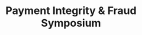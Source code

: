 ---
layout: priority-copy
title: Payment Integrity & Fraud Symposium
permalink: /payment-integrity-fraud-symposium/
aliases:
  - /payment-integrity-fraud-symposium/about/
  - /payment-integrity-fraud-symposium/calendar/
  - /payment-integrity-fraud-symposium/how-to/
  - /payment-integrity-fraud-symposium/how-to-stay-informed/
type: symposium
number_of_icons: 
description: 
keyword: 
priority_icons: 
description1: Sharing Solutions, Sharpening the Focus, & Fostering Collaboration 
---